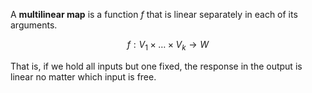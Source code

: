 A **multilinear map** is a function $f$ that is linear separately in each of its arguments. 

$$f: V_1 \times \dots \times V_k \to W$$

That is, if we hold all inputs but one fixed, the response in the output is linear no matter which input is free.